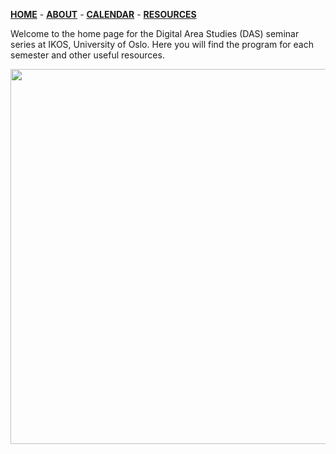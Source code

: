 [**HOME**](/index.md) - [**ABOUT**](/about.md) - [**CALENDAR**](/calendar.md) - [**RESOURCES**](/resources.md)


Welcome to the home page for the Digital Area Studies (DAS) seminar series at IKOS, University of Oslo. Here you will find the program for each semester and other useful resources.

<!-- ![](/assets/images/das.jpg) -->
<img src="/assets/images/das.jpg" width="600">
